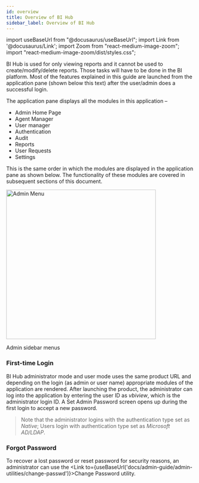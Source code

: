 ```yaml
---
id: overview
title: Overview of BI Hub
sidebar_label: Overview of BI Hub
---
```


import useBaseUrl from "@docusaurus/useBaseUrl";
import Link from '@docusaurus/Link';
import Zoom from "react-medium-image-zoom";
import "react-medium-image-zoom/dist/styles.css";

BI Hub is used for only viewing reports and it cannot be used to create/modify/delete reports. Those tasks will have to be done in the BI platform. Most of the features explained in this guide are launched from the application pane (shown below this text) after the user/admin does a successful login.

The application pane displays all the modules in this application – 

- <Link to={useBaseUrl('#admin-home-page')}>Admin Home Page</Link>
- <Link to={useBaseUrl('docs/admin-guide/admin-functions/integrate-bihub-platform-msad/edit-agent-instance')}>Agent Manager</Link>
- User manager
- Authentication
- Audit
- Reports
- User Requests
- Settings

This is the same order in which the modules are displayed in the application pane as shown below. The functionality of these modules are covered in subsequent sections of this document.

<div class="center">
  <Zoom>
<img alt="Admin Menu" height="400" src={useBaseUrl('/doc-images/admin-guide/overview/admin-menu.png')}/>
  </Zoom>
	<p>Admin sidebar menus</p>
</div>


### First-time Login

BI Hub administrator mode and user mode uses the same product URL and depending on the 
login (as admin or user name) appropriate modules of the application are rendered. After launching the 
product, the administrator can log into the application by entering the user ID as *vbiview*, which is the administrator login ID. A Set Admin Password screen opens up during the first login to accept a new password.
>Note that the administrator logins with the authentication type set as *Native*; 
Users login with authentication type set as *Microsoft AD/LDAP*.

### Forgot Password

To recover a lost password or reset password for security reasons, an administrator can use the <Link to={useBaseUrl('docs/admin-guide/admin-utilities/change-passwd')}>Change Password</Link> utility.
